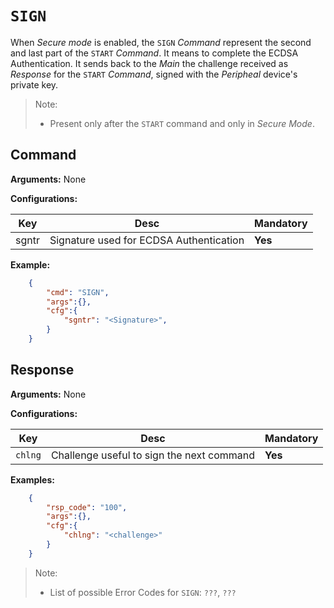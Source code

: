 # `SIGN`

When *Secure mode* is enabled, the `SIGN` *Command* represent the second and last part of the `START` *Command*. It means to complete the ECDSA Authentication. It sends back to the *Main* the challenge received as *Response* for the `START` *Command*, signed with the *Peripheal* device's private key. 

>Note: 
>
>- Present only after the `START` command and only in _Secure Mode_.

## Command

**Arguments:** None

**Configurations:**

| Key   | Desc                                    | Mandatory |
| ----- | --------------------------------------- | --------- |
| sgntr | Signature used for ECDSA Authentication | **Yes**     |

**Example:**

```json
    {
        "cmd": "SIGN",
        "args":{},
        "cfg":{
        	"sgntr": "<Signature>",
        }
    }
```

## Response

**Arguments:** None

**Configurations:**

| Key     | Desc                                      | Mandatory |
| ------- | ----------------------------------------- | --------- |
| `chlng` | Challenge useful to sign the next command | **Yes**     |

**Examples:**

```json
    {
        "rsp_code": "100",
        "args":{},
        "cfg":{
            "chlng": "<challenge>"
        }
    }
```

>Note:
>
>- List of possible Error Codes for `SIGN`: `???`, `???`
